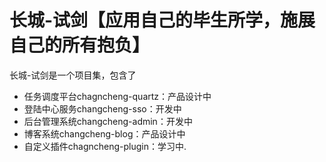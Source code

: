 # 长城-试剑【应用自己的毕生所学，施展自己的所有抱负】
长城-试剑是一个项目集，包含了
- 任务调度平台chagncheng-quartz：产品设计中
- 登陆中心服务changcheng-sso：开发中
- 后台管理系统changcheng-admin：开发中
- 博客系统changcheng-blog：产品设计中
- 自定义插件chagncheng-plugin：学习中.

